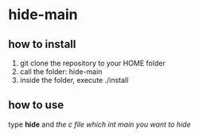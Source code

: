 # hide-main
## how to install
1. git clone the repository to your HOME folder
2. call the folder: hide-main
3. inside the folder, execute ./install
## how to use
type **hide** and *the c file which int main you want to hide*
